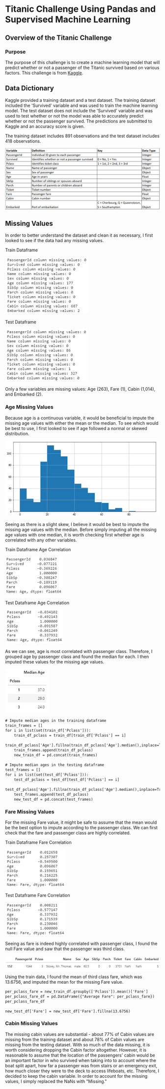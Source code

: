 # Titanic Challenge Using Pandas and Supervised Machine Learning

## Overview of the Titanic Challenge

### Purpose

The purpose of this challenge is to create a machine learning model that will predict whether or not a passenger of the Titanic survived based on various factors. This challenge is from [Kaggle](https://www.kaggle.com/c/titanic).

## Data Dictionary

Kaggle provided a training dataset and a test dataset. The training dataset included the 'Survived' variable and was used to train the machine learning model. The test dataset does not include the 'Survived' variable and was used to test whether or not the model was able to accurately predict whether or not the passenger survived. The predictions are submitted to Kaggle and an accuracy score is given.

The training dataset includes 891 observations and the test dataset includes 418 observations.

![Data Dictionary](Images/titanic_data_dictionary.PNG)

## Missing Values

In order to better understand the dataset and clean it as necessary, I first looked to see if the data had any missing values.

Train Dataframe

![Train Dataframe Missing Values](Images/train_df_missing_values.PNG)

Test Dataframe

![Test Dataframe Missing Values](Images/test_df_missing_values.PNG)


Only a few variables are missing values: Age (263), Fare (1), Cabin (1,014), and Embarked (2).

### Age Missing Values

Because age is a continuous variable, it would be beneficial to impute the missing age values with either the mean or the median. To see which would be best to use, I first looked to see if age followed a normal or skewed distribution.

![Age Distribution](Images/age_distribution.PNG)

Seeing as there is a slight skew, I believe it would be best to impute the missing age values with the median. Before simply imputing all the missing age values with one median, it is worth checking first whether age is correlated with any other variables.

Train Dataframe Age Correlation

![Train Dataframe Age Correlation](Images/train_df_cor.PNG)

Test Dataframe Age Correlation

![Test Dataframe Age Correlation](Images/test_df_cor.PNG)

As we can see, age is most correlated with passenger class. Therefore, I grouped age by passenger class and found the median for each. I then imputed these values for the missing age values.

![Median Age by Passenger Class](Images/median_age.PNG)

```
# Impute median ages in the training dataframe
train_frames = []
for i in list(set(train_df['Pclass'])):
    train_df_pclass = train_df[train_df['Pclass'] == i]
    train_df_pclass['Age'].fillna(train_df_pclass['Age'].median(),inplace=True)
    train_frames.append(train_df_pclass)
    new_train_df = pd.concat(train_frames)

# Impute median ages in the testing dataframe
test_frames = []
for i in list(set(test_df['Pclass'])):
    test_df_pclass = test_df[test_df['Pclass'] == i]
    test_df_pclass['Age'].fillna(train_df_pclass['Age'].median(),inplace=True)
    test_frames.append(test_df_pclass)
    new_test_df = pd.concat(test_frames)
```

### Fare Missing Values

For the missing Fare value, it might be safe to assume that the mean would be the best option to impute according to the passenger class. We can first check that the fare and passenger class are highly correlated.

Train Dataframe Fare Correlation

![Train Dataframe Fare Correlation](Images/train_df_fare_cor.PNG)

Test Dataframe Fare Correlation

![Test Dataframe Fare Correlation](Images/test_df_fare_cor.PNG)

Seeing as fare is indeed highly correlated with passenger class, I found the null Fare value and saw that the passenger was third class.

![Null Fare](Images/null_fare.PNG)

Using the train data, I found the mean of third class fare, which was 13.6756, and imputed the mean for the missing Fare value.

```
per_pclass_fare = new_train_df.groupby(['Pclass']).mean()['Fare']
per_pclass_fare_df = pd.DataFrame({"Average Fare": per_pclass_fare})
per_pclass_fare_df

new_test_df['Fare'] = new_test_df['Fare'].fillna(13.6756)
```

### Cabin Missing Values

The missing cabin values are substantial - about 77% of Cabin values are missing from the training dataset and about 78% of Cabin values are missing from the testing dataset. With so much of the data missing, it is worth considering dropping the Cabin factor altogether. However, it is reasonable to assume that the location of the passengers' cabin would be an important factor in who survived when taking into to account where the boat split apart, how far a passenger was from stairs or an emergency exit, how much closer they were to the deck to access lifeboats, etc. Therefore, I decided to keep the cabin variable. In order to account for the missing values, I simply replaced the NaNs with "Missing."

